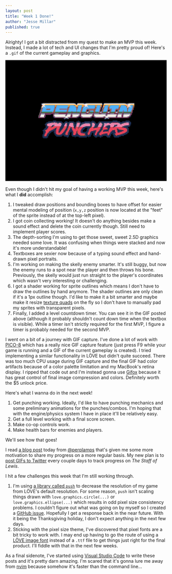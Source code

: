 ```yaml
---
layout: post
title: "Week 1 Done!"
author: "Jesse Millar"
published: true
---
```


Alrighty! I got a bit distracted from my quest to make an MVP this week. Instead, I made a lot of tech and UI changes that I'm pretty proud of! Here's a `.gif` of the current gameplay and graphics.

![*The Staff of Lewis* Week 1 Overview GIF](../images/staff-of-lewis-week-1-overview.gif)

Even though I didn't hit my goal of having a working MVP this week, here's what I **did** accomplish:
1. I tweaked draw positions and bounding boxes to have offset for easier mental modeling of position (`x,y,z` position is now located at the "feet" of the sprite instead of at the top-left pixel).
1. I got coin collecting working! It doesn't do anything besides make a sound effect and delete the coin currently though. Still need to implement player scores.
1. The depth-sorting I'm using to get those sweet, sweet 2.5D graphics needed some love. It was confusing when things were stacked and now it's more understandable!
1. Textboxes are sexier now because of a typing sound effect and hand-drawn pixel portraits.
1. I'm working on making the skelly enemy smarter. It's still buggy, but now the enemy runs to a spot near the player and then throws his bone. Previously, the skelly would just run straight to the player's coordinates which wasn't very interesting or challenging.
1. I got a shader working for sprite outlines which means I don't have to draw the outlines by hand anymore. The shader outlines are only clean if it's a 1px outline though. I'd like to make it a bit smarter and maybe make it resize [texture quads](https://love2d.org/wiki/Quad) on the fly so I don't have to manually pad my sprites with transparent pixels.
1. Finally, I added a level countdown timer. You can see it in the GIF posted above (although it probably shouldn't count down time when the textbox is visible). While a timer isn't strictly required for the first MVP, I figure a timer is probably needed for the second MVP.

I went on a bit of a journey with GIF capture. I've done a lot of work with [PICO-8](https://www.lexaloffle.com/pico-8.php) which has a really nice GIF capture feature (just press F9 while your game is running and a GIF of the current gameplay is created). I tried implementing a similar functionality in LÖVE but didn't quite succeed. There was too much CPU usage during GIF capture and the final GIF had color artifacts because of a color palette limitation and my MacBook's retina display. I ripped that code out and I'm instead gonna use [Gifox](https://gifox.io) because it has great control of final image compression and colors. Definitely worth the $5 unlock price.

Here's what I wanna do in the next week!
1. Get punching working. Ideally, I'd like to have punching mechanics and some preliminary animations for the punches/combos. I'm hoping that with the engine/physics system I have in place it'll be relatively easy.
1. Get a full level working with a final score screen.
1. Make co-op controls work.
1. Make health bars for enemies and players.

We'll see how that goes!

I read [a blog post](https://medium.com/@perplamps/why-we-kept-going-and-how-you-can-too-8a011ba3b014) today from [@perplamps](https://twitter.com/perplamps) that's given me some more motivation to share my progress on a more regular basis. My new plan is to [post GIFs to Twitter](https://twitter.com/jessemillar) every couple days to track progress on *The Staff of Lewis*.

I hit a few challenges this week that I'm still working through.
1. I'm using [a library called `push`](https://github.com/Ulydev/push) to decrease the resolution of my game from LÖVE's default resolution. For some reason, `push` isn't scaling things drawn with `love.graphics.circle(...)` or `love.graphics.ellipse(...)` which results in odd pixel size consistency problems. I couldn't figure out what was going on by myself so I created a [GitHub issue](https://github.com/Ulydev/push/issues/23). Hopefully I get a response back in the near future. With it being the Thanksgiving holiday, I don't expect anything in the next few days.
1. Sticking with the pixel size theme, I've discovered that pixel fonts are a bit tricky to work with. I may end up having to go the route of using a [LÖVE image font](https://love2d.org/wiki/love.graphics.newImageFont) instead of a `.ttf` file to get things just right for the final product. I'll fiddle with that in the next few weeks.

As a final sidenote, I've started using [Visual Studio Code](https://code.visualstudio.com/) to write these posts and it's pretty darn amazing. I'm scared that it's gonna lure me away from [nvim](https://neovim.io/) because somehow it's faster than the command line...
